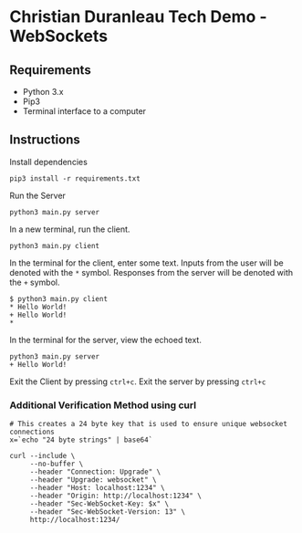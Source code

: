 # Christian Duranleau Tech Demo - WebSockets

## Requirements
* Python 3.x
* Pip3
* Terminal interface to a computer



## Instructions
Install dependencies 

```pip3 install -r requirements.txt```

Run the Server

```python3 main.py server```

In a new terminal, run the client.

```python3 main.py client```

In the terminal for the client, enter some text. Inputs from the user will be denoted with the `*` symbol. Responses from the server will be denoted with the `+` symbol.

```
$ python3 main.py client
* Hello World!
+ Hello World!
*
```


In the terminal for the server, view the echoed text.
```
python3 main.py server
+ Hello World!
```


Exit the Client by pressing `ctrl+c`. Exit the server by pressing `ctrl+c`

### Additional Verification Method using curl
``` 
# This creates a 24 byte key that is used to ensure unique websocket connections
x=`echo "24 byte strings" | base64`

curl --include \
     --no-buffer \
     --header "Connection: Upgrade" \
     --header "Upgrade: websocket" \
     --header "Host: localhost:1234" \
     --header "Origin: http://localhost:1234" \
     --header "Sec-WebSocket-Key: $x" \
     --header "Sec-WebSocket-Version: 13" \
     http://localhost:1234/

```




